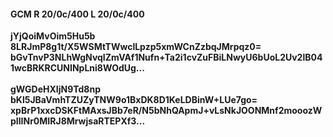 #### GCM R 20/0c/400 L 20/0c/400 
**jYjQoiMvOim5Hu5b**<br/>**8LRJmP8g1t/X5WSMtTWwclLpzp5xmWCnZzbqJMrpqz0=**<br/>**bGvTnvP3NLhWgNvqIZmVAf1Nufn+Ta2i1cvZuFBiLNwyU6bUoL2Uv2lB041wcBRKRCUNINpLni8WOdUg...**<br/><br/> 
**gWGDeHXIjN9Td8np**<br/>**bKl5JBaVmhTZUZyTNW9o1BxDK8D1KeLDBinW+LUe7go=**<br/>**xpBrP1xxcDSKFtMAxsJBb7eR/N5bNhQApmJ+vLsNkJOONMnf2mooozWpIlINr0MIRJ8MrwjsaRTEPXf3...**